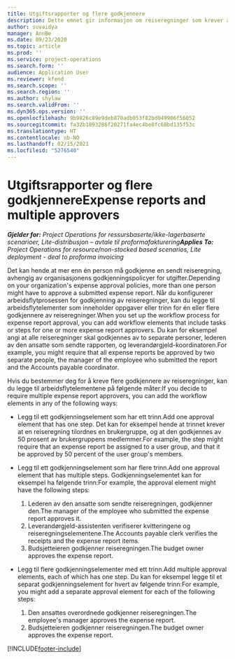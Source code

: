 ```yaml
---
title: Utgiftsrapporter og flere godkjennere
description: Dette emnet gir informasjon om reiseregninger som krever at flere enn én person må godkjennes.
author: suvaidya
manager: AnnBe
ms.date: 09/23/2020
ms.topic: article
ms.prod: ''
ms.service: project-operations
ms.search.form: ''
audience: Application User
ms.reviewer: kfend
ms.search.scope: ''
ms.search.region: ''
ms.author: shylaw
ms.search.validFrom: ''
ms.dyn365.ops.version: ''
ms.openlocfilehash: 9b9826c89e9deb870adb053f82bd049906f56052
ms.sourcegitcommit: fa32b1893286f20271fa4ec4be8fc68bd135f53c
ms.translationtype: HT
ms.contentlocale: nb-NO
ms.lasthandoff: 02/15/2021
ms.locfileid: "5276540"
---
```

# <a name="expense-reports-and-multiple-approvers"></a><span data-ttu-id="0dd4f-103">Utgiftsrapporter og flere godkjennere</span><span class="sxs-lookup"><span data-stu-id="0dd4f-103">Expense reports and multiple approvers</span></span>

<span data-ttu-id="0dd4f-104">_**Gjelder for:** Project Operations for ressursbaserte/ikke-lagerbaserte scenarioer, Lite-distribusjon – avtale til proformafakturering_</span><span class="sxs-lookup"><span data-stu-id="0dd4f-104">_**Applies To:** Project Operations for resource/non-stocked based scenarios, Lite deployment - deal to proforma invoicing_</span></span>

<span data-ttu-id="0dd4f-105">Det kan hende at mer enn én person må godkjenne en sendt reiseregning, avhengig av organisasjonens godkjenningspolicyer for utgifter.</span><span class="sxs-lookup"><span data-stu-id="0dd4f-105">Depending on your organization's expense approval policies, more than one person might have to approve a submitted expense report.</span></span> <span data-ttu-id="0dd4f-106">Når du konfigurerer arbeidsflytprosessen for godkjenning av reiseregninger, kan du legge til arbeidsflytelementer som inneholder oppgaver eller trinn for én eller flere godkjennere av reiseregninger.</span><span class="sxs-lookup"><span data-stu-id="0dd4f-106">When you set up the workflow process for expense report approval, you can add workflow elements that include tasks or steps for one or more expense report approvers.</span></span> <span data-ttu-id="0dd4f-107">Du kan for eksempel angi at alle reiseregninger skal godkjennes av to separate personer, lederen av den ansatte som sendte rapporten, og leverandørgjeld-koordinatoren.</span><span class="sxs-lookup"><span data-stu-id="0dd4f-107">For example, you might require that all expense reports be approved by two separate people, the manager of the employee who submitted the report and the Accounts payable coordinator.</span></span>

<span data-ttu-id="0dd4f-108">Hvis du bestemmer deg for å kreve flere godkjennere av reiseregninger, kan du legge til arbeidsflytelementene på følgende måter:</span><span class="sxs-lookup"><span data-stu-id="0dd4f-108">If you decide to require multiple expense report approvers, you can add the workflow elements in any of the following ways:</span></span>

- <span data-ttu-id="0dd4f-109">Legg til ett godkjenningselement som har ett trinn.</span><span class="sxs-lookup"><span data-stu-id="0dd4f-109">Add one approval element that has one step.</span></span> <span data-ttu-id="0dd4f-110">Det kan for eksempel hende at trinnet krever at en reiseregning tilordnes en brukergruppe, og at den godkjennes av 50 prosent av brukergruppens medlemmer.</span><span class="sxs-lookup"><span data-stu-id="0dd4f-110">For example, the step might require that an expense report be assigned to a user group, and that it be approved by 50 percent of the user group's members.</span></span>
- <span data-ttu-id="0dd4f-111">Legg til ett godkjenningselement som har flere trinn.</span><span class="sxs-lookup"><span data-stu-id="0dd4f-111">Add one approval element that has multiple steps.</span></span> <span data-ttu-id="0dd4f-112">Godkjenningselementet kan for eksempel ha følgende trinn:</span><span class="sxs-lookup"><span data-stu-id="0dd4f-112">For example, the approval element might have the following steps:</span></span>

    1. <span data-ttu-id="0dd4f-113">Lederen av den ansatte som sendte reiseregningen, godkjenner den.</span><span class="sxs-lookup"><span data-stu-id="0dd4f-113">The manager of the employee who submitted the expense report approves it.</span></span>
    2. <span data-ttu-id="0dd4f-114">Leverandørgjeld-assistenten verifiserer kvitteringene og reiseregningselementene.</span><span class="sxs-lookup"><span data-stu-id="0dd4f-114">The Accounts payable clerk verifies the receipts and the expense report items.</span></span>
    3. <span data-ttu-id="0dd4f-115">Budsjetteieren godkjenner reiseregningen.</span><span class="sxs-lookup"><span data-stu-id="0dd4f-115">The budget owner approves the expense report.</span></span>

- <span data-ttu-id="0dd4f-116">Legg til flere godkjenningselementer med ett trinn.</span><span class="sxs-lookup"><span data-stu-id="0dd4f-116">Add multiple approval elements, each of which has one step.</span></span> <span data-ttu-id="0dd4f-117">Du kan for eksempel legge til et separat godkjenningselement for hvert av følgende trinn:</span><span class="sxs-lookup"><span data-stu-id="0dd4f-117">For example, you might add a separate approval element for each of the following steps:</span></span>

    1. <span data-ttu-id="0dd4f-118">Den ansattes overordnede godkjenner reiseregningen.</span><span class="sxs-lookup"><span data-stu-id="0dd4f-118">The employee's manager approves the expense report.</span></span>
    2. <span data-ttu-id="0dd4f-119">Budsjetteieren godkjenner reiseregningen.</span><span class="sxs-lookup"><span data-stu-id="0dd4f-119">The budget owner approves the expense report.</span></span>


[!INCLUDE[footer-include](../includes/footer-banner.md)]